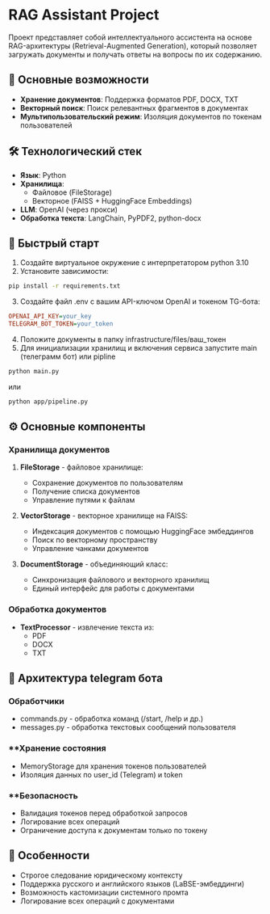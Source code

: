 # RAG Assistant Project

Проект представляет собой интеллектуального ассистента на основе RAG-архитектуры (Retrieval-Augmented Generation), который позволяет загружать документы и получать ответы на вопросы по их содержанию.

## 📌 Основные возможности

- **Хранение документов**: Поддержка форматов PDF, DOCX, TXT
- **Векторный поиск**: Поиск релевантных фрагментов в документах
- **Мультипользовательский режим**: Изоляция документов по токенам пользователей

## 🛠 Технологический стек

- **Язык**: Python
- **Хранилища**:
  - Файловое (FileStorage)
  - Векторное (FAISS + HuggingFace Embeddings)
- **LLM**: OpenAI (через прокси)
- **Обработка текста**: LangChain, PyPDF2, python-docx

## 🚀 Быстрый старт

1. Создайте виртуальное окружение с интерпретатором python 3.10
2. Установите зависимости:
```bash
pip install -r requirements.txt
```
3. Создайте файл .env с вашим API-ключом OpenAI и токеном TG-бота:
```ini
OPENAI_API_KEY=your_key
TELEGRAM_BOT_TOKEN=your_token
```
4. Положите документы в папку infrastructure/files/ваш_токен
5. Для инициализации хранилищ и включения сервиса запустите main (телеграмм бот) или pipline
```bash
python main.py
```
или
```bash
python app/pipeline.py
```


## ⚙️ Основные компоненты

### Хранилища документов

1. **FileStorage** - файловое хранилище:
   - Сохранение документов по пользователям
   - Получение списка документов
   - Управление путями к файлам

2. **VectorStorage** - векторное хранилище на FAISS:
   - Индексация документов с помощью HuggingFace эмбеддингов
   - Поиск по векторному пространству
   - Управление чанками документов

3. **DocumentStorage** - объединяющий класс:
   - Синхронизация файлового и векторного хранилищ
   - Единый интерфейс для работы с документами

### Обработка документов

- **TextProcessor** - извлечение текста из:
  - PDF
  - DOCX
  - TXT
 
## 🤖 Архитектура telegram бота
### **Обработчики**
   - commands.py - обработка команд (/start, /help и др.)
   - messages.py - обработка текстовых сообщений пользователя

### **Хранение состояния
   - MemoryStorage для хранения токенов пользователей
   - Изоляция данных по user_id (Telegram) и token

### **Безопасность
   - Валидация токенов перед обработкой запросов
   - Логирование всех операций
   - Ограничение доступа к документам только по токену

## 📝 Особенности
- Строгое следование юридическому контексту
- Поддержка русского и английского языков (LaBSE-эмбеддинги)
- Возможность кастомизации системного промта
- Логирование всех операций с документами
